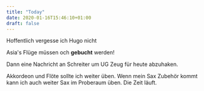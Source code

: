 ```yaml
---
title: "Today"
date: 2020-01-16T15:46:10+01:00
draft: false
---
```


Hoffentlich vergesse ich Hugo nicht

Asia's Flüge müssen och **gebucht** werden!

Dann eine Nachricht an Schreiter um UG Zeug für heute abzuhaken.

Akkordeon und Flöte sollte ich weiter üben. Wenn mein Sax Zubehör kommt kann ich auch weiter Sax im Proberaum üben. Die Zeit läuft.

